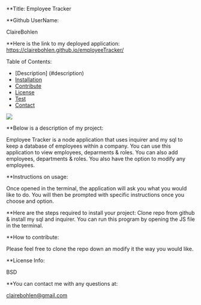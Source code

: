 
**Title: Employee Tracker

**Github UserName: 

ClaireBohlen

**Here is the link to my deployed application: 
https://clairebohlen.github.io/employeeTracker/

Table of Contents: 
* [Description] (#description)
* [Installation](#install)
* [Contribute](#guidlines)
* [License](#license)
* [Test](#test)
* [Contact](#contact)

![](gif.gif)


**Below is a description of my project: 

Employee Tracker is a node application that uses inquirer and my sql to keep a database of employees within a company. You can use this application to view employees, deparments & roles. You can also add employees, departments & roles. You also have the option to modify any employees.

**Instructions on usage: 

Once opened in the terminal, the application will ask you what you would like to do. You will then be prompted with specific instructions once you choose and option.

**Here are the steps required to install your project: 
Clone repo from github & install my sql and inquirer. You can run this program by opening the JS file in the terminal.

**How to contribute: 

Please feel free to clone the repo down an modify it the way you would like.
       
**License Info: 

BSD
        
**You can contact me with any questions at:

 clairebohlen@gmail.com